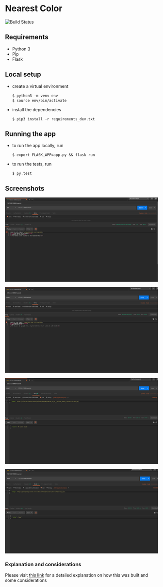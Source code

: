 # Nearest Color

[![Build Status](https://travis-ci.org/samuele-mattiuzzo/nearest-color.svg?branch=master)](https://travis-ci.org/samuele-mattiuzzo/nearest-color)

## Requirements
- Python 3
- Pip
- Flask

## Local setup

- create a virtual environment

  ```
  $ python3 -m venv env
  $ source env/bin/activate
  ```

- install the dependencies

  ```
  $ pip3 install -r requirements_dev.txt
  ```

## Running the app

- to run the app locally, run

  ```
  $ export FLASK_APP=app.py && flask run
  ```


- to run the tests, run

  ```
  $ py.test
  ```


## Screenshots

![Example of a GET not allowed request](api_call_get.png)

![Example of empty call](api_call_empty.png)

![Example of valid request but color not found](api_call_color_not_found.png)

![Example of a valid and successful call](api_call_color_found.png)


### Explanation and considerations

Please visit [this link](https://gist.github.com/samuele-mattiuzzo/b63a6a71609f293b97fab143d40c07a1) for a detailed explanation on how this was built and some considerations
